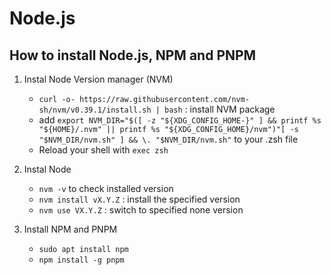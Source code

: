 # Node.js

## How to install Node.js, NPM and PNPM

1. Instal Node Version manager (NVM)

    - `curl -o- https://raw.githubusercontent.com/nvm-sh/nvm/v0.39.1/install.sh | bash` : install NVM package
    - add `export NVM_DIR="$([ -z "${XDG_CONFIG_HOME-}" ] && printf %s "${HOME}/.nvm" || printf %s "${XDG_CONFIG_HOME}/nvm")"[ -s "$NVM_DIR/nvm.sh" ] && \. "$NVM_DIR/nvm.sh"` to your .zsh file
    - Reload your shell with `exec zsh`

2. Instal Node
    - `nvm -v` to check installed version
    - `nvm install vX.Y.Z` : install the specified version
    - `nvm use VX.Y.Z` : switch to specified none version

3. Install NPM and PNPM
    - `sudo apt install npm`
    - `npm install -g pnpm`

##